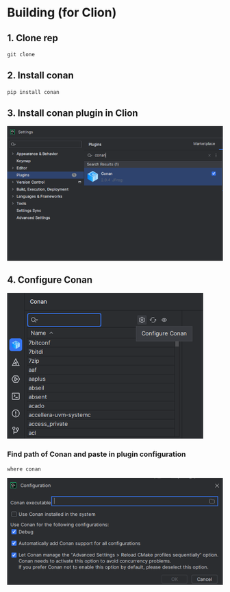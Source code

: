 # Building (for Clion)

## 1. Clone rep
```
git clone 
```

## 2. Install conan
```
pip install conan
```

## 3. Install conan plugin in Clion
![Image alt](media/plugin.png)


## 4. Configure Conan
![Image alt](media/config.png)

### Find path of Conan and paste in plugin configuration
```
where conan
```

![Image alt](media/config2.png)